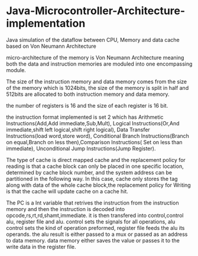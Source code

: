 # Java-Microcontroller-Architecture-implementation
Java simulation of the dataflow between CPU, Memory and data cache based on Von Neumann Architecture

micro-architecture of the memory is Von Neumann Architecture meaning both
the data and instruction memories are moduled into one encompassing module.

The size of the instruction memory and data memory comes from the size of the
memory which is 1024bits, the size of the memory is split in half and 512bits are
allocated to both instruction memory and data memory.

the number of registers is 16 and the size of each register is 16 bit.

the instruction format implemented is set 2 which has Arithmetic
Instructions(Add,Add immediate,Sub,Mult), Logical Instructions(Or,And
immediate,shift left logical,shift right logical), Data Transfer Instructions(load
word,store word), Conditional Branch Instructions(Branch on equal,Branch on
less then),Comparison Instructions( Set on less than immediate), Unconditional
Jump Instructions(Jump Register).

The type of cache is direct mapped cache and the replacement policy for reading
is that a cache block can only be placed in one specific location, determined by
cache block number, and the system address can be partitioned in the following
way. In this case, cache only stores the tag along with data of the whole cache
block,the replacement policy for Writing is that the cache will update cache on a
cache hit.

The PC is a Int variable that retrives the instruction from the instruction memory and
then the instruction is decoded into opcode,rs,rt,rd,shamt,immediate. it is then
transfered into control,control alu, register file and alu. control sets the signals for
all operations, alu control sets the kind of operation preformed, register file feeds
the alu its operands. the alu result is either passed to a mux or passed as an
address to data memory. data memory either saves the value or passes it to the
write data in the register file.
